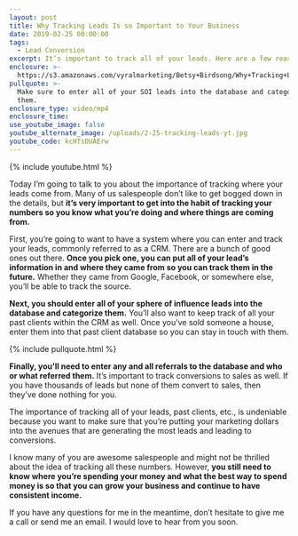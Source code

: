 ```yaml
---
layout: post
title: Why Tracking Leads Is so Important to Your Business
date: 2019-02-25 00:00:00
tags:
  - Lead Conversion
excerpt: It’s important to track all of your leads. Here are a few reasons why.
enclosure: >-
  https://s3.amazonaws.com/vyralmarketing/Betsy+Birdsong/Why+Tracking+Leads+Is+so+Important+to+Your+Business.mp4
pullquote: >-
  Make sure to enter all of your SOI leads into the database and categorize
  them.
enclosure_type: video/mp4
enclosure_time:
use_youtube_image: false
youtube_alternate_image: /uploads/2-25-tracking-leads-yt.jpg
youtube_code: kcHTsDUAErw
---
```


{% include youtube.html %}

Today I’m going to talk to you about the importance of tracking where your leads come from. Many of us salespeople don’t like to get bogged down in the details, but **it’s very important to get into the habit of tracking your numbers so you know what you’re doing and where things are coming from.**

First, you’re going to want to have a system where you can enter and track your leads, commonly referred to as a CRM. There are a bunch of good ones out there. **Once you pick one, you can put all of your lead’s information in and where they came from so you can track them in the future.** Whether they came from Google, Facebook, or somewhere else, you’ll be able to track the source.

**Next, you should enter all of your sphere of influence leads into the database and categorize them.** You’ll also want to keep track of all your past clients within the CRM as well. Once you’ve sold someone a house, enter them into that past client database so you can stay in touch with them.

{% include pullquote.html %}

**Finally, you'll need to enter any and all referrals to the database and who or what referred them.** It’s important to track conversions to sales as well. If you have thousands of leads but none of them convert to sales, then they’ve done nothing for you.

The importance of tracking all of your leads, past clients, etc., is undeniable because you want to make sure that you’re putting your marketing dollars into the avenues that are generating the most leads and leading to conversions.

I know many of you are awesome salespeople and might not be thrilled about the idea of tracking all these numbers. However, **you still need to know where you’re spending your money and what the best way to spend money is so that you can grow your business and continue to have consistent income.**

If you have any questions for me in the meantime, don’t hesitate to give me a call or send me an email. I would love to hear from you soon.<br>&nbsp;